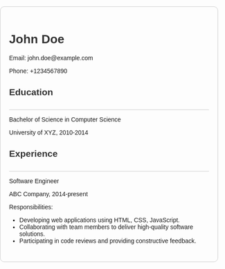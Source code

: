 <!DOCTYPE html>
<html lang="en">
<head>
    <meta charset="UTF-8">
    <meta name="viewport" content="width=device-width, initial-scale=1.0">
    <title>My Resume</title>
    <style>
        body {
            font-family: Arial, sans-serif;
            margin: 0;
            padding: 0;
        }
        .container {
            max-width: 800px;
            margin: 50px auto;
            padding: 20px;
            border: 1px solid #ccc;
            border-radius: 10px;
        }
        h1, h2, h3 {
            color: #333;
        }
        p {
            margin-bottom: 10px;
        }
        .section {
            margin-bottom: 20px;
        }
        .section-header {
            border-bottom: 1px solid #ccc;
            padding-bottom: 10px;
            margin-bottom: 10px;
        }
    </style>
</head>
<body>
    <div class="container">
        <div class="section">
            <h1>John Doe</h1>
            <p>Email: john.doe@example.com</p>
            <p>Phone: +1234567890</p>
        </div>
        <div class="section">
            <div class="section-header">
                <h2>Education</h2>
            </div>
            <p>Bachelor of Science in Computer Science</p>
            <p>University of XYZ, 2010-2014</p>
        </div>
        <div class="section">
            <div class="section-header">
                <h2>Experience</h2>
            </div>
            <p>Software Engineer</p>
            <p>ABC Company, 2014-present</p>
            <p>Responsibilities:</p>
            <ul>
                <li>Developing web applications using HTML, CSS, JavaScript.</li>
                <li>Collaborating with team members to deliver high-quality software solutions.</li>
                <li>Participating in code reviews and providing constructive feedback.</li>
            </ul>
        </div>
    </div>
</body>
</html>

